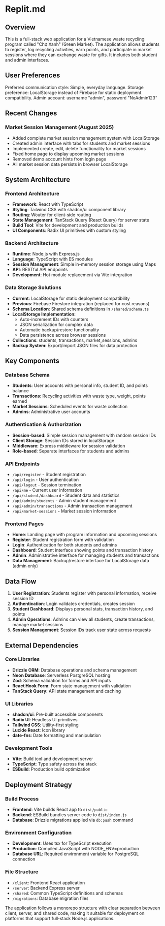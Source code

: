 # Replit.md

## Overview

This is a full-stack web application for a Vietnamese waste recycling program called "Chợ Xanh" (Green Market). The application allows students to register, log recycling activities, earn points, and participate in market sessions where they can exchange waste for gifts. It includes both student and admin interfaces.

## User Preferences

Preferred communication style: Simple, everyday language.
Storage preference: LocalStorage instead of Firebase for static deployment compatibility.
Admin account: username "admin", password "NoAdmin123"

## Recent Changes

### Market Session Management (August 2025)
- Added complete market session management system with LocalStorage
- Created admin interface with tabs for students and market sessions
- Implemented create, edit, delete functionality for market sessions
- Fixed home page to display upcoming market sessions
- Removed demo account hints from login page
- All market session data persists in browser LocalStorage

## System Architecture

### Frontend Architecture
- **Framework**: React with TypeScript
- **Styling**: Tailwind CSS with shadcn/ui component library
- **Routing**: Wouter for client-side routing
- **State Management**: TanStack Query (React Query) for server state
- **Build Tool**: Vite for development and production builds
- **UI Components**: Radix UI primitives with custom styling

### Backend Architecture
- **Runtime**: Node.js with Express.js
- **Language**: TypeScript with ES modules
- **Session Management**: Simple in-memory session storage using Maps
- **API**: RESTful API endpoints
- **Development**: Hot module replacement via Vite integration

### Data Storage Solutions
- **Current**: LocalStorage for static deployment compatibility
- **Previous**: Firebase Firestore integration (replaced for cost reasons)
- **Schema Location**: Shared schema definitions in `/shared/schema.ts`
- **LocalStorage Implementation**: 
  - Auto-increment IDs with counters
  - JSON serialization for complex data
  - Automatic backup/restore functionality
  - Data persistence across browser sessions
- **Collections**: students, transactions, market_sessions, admins
- **Backup System**: Export/import JSON files for data protection

## Key Components

### Database Schema
- **Students**: User accounts with personal info, student ID, and points balance
- **Transactions**: Recycling activities with waste type, weight, points earned
- **Market Sessions**: Scheduled events for waste collection
- **Admins**: Administrative user accounts

### Authentication & Authorization
- **Session-based**: Simple session management with random session IDs
- **Client Storage**: Session IDs stored in localStorage
- **Middleware**: Express middleware for session validation
- **Role-based**: Separate interfaces for students and admins

### API Endpoints
- `/api/register` - Student registration
- `/api/login` - User authentication
- `/api/logout` - Session termination
- `/api/me` - Current user information
- `/api/student/dashboard` - Student data and statistics
- `/api/admin/students` - Admin student management
- `/api/admin/transactions` - Admin transaction management
- `/api/market-sessions` - Market session information

### Frontend Pages
- **Home**: Landing page with program information and upcoming sessions
- **Register**: Student registration form with validation
- **Login**: Authentication for both students and admins
- **Dashboard**: Student interface showing points and transaction history
- **Admin**: Administrative interface for managing students and transactions
- **Data Management**: Backup/restore interface for LocalStorage data (admin only)

## Data Flow

1. **User Registration**: Students register with personal information, receive session ID
2. **Authentication**: Login validates credentials, creates session
3. **Student Dashboard**: Displays personal stats, transaction history, and points
4. **Admin Operations**: Admins can view all students, create transactions, manage market sessions
5. **Session Management**: Session IDs track user state across requests

## External Dependencies

### Core Libraries
- **Drizzle ORM**: Database operations and schema management
- **Neon Database**: Serverless PostgreSQL hosting
- **Zod**: Schema validation for forms and API inputs
- **React Hook Form**: Form state management with validation
- **TanStack Query**: API state management and caching

### UI Libraries
- **shadcn/ui**: Pre-built accessible components
- **Radix UI**: Headless UI primitives
- **Tailwind CSS**: Utility-first styling
- **Lucide React**: Icon library
- **date-fns**: Date formatting and manipulation

### Development Tools
- **Vite**: Build tool and development server
- **TypeScript**: Type safety across the stack
- **ESBuild**: Production build optimization

## Deployment Strategy

### Build Process
- **Frontend**: Vite builds React app to `dist/public`
- **Backend**: ESBuild bundles server code to `dist/index.js`
- **Database**: Drizzle migrations applied via `db:push` command

### Environment Configuration
- **Development**: Uses tsx for TypeScript execution
- **Production**: Compiled JavaScript with NODE_ENV=production
- **Database URL**: Required environment variable for PostgreSQL connection

### File Structure
- `/client`: Frontend React application
- `/server`: Backend Express server
- `/shared`: Common TypeScript definitions and schemas
- `/migrations`: Database migration files

The application follows a monorepo structure with clear separation between client, server, and shared code, making it suitable for deployment on platforms that support full-stack Node.js applications.